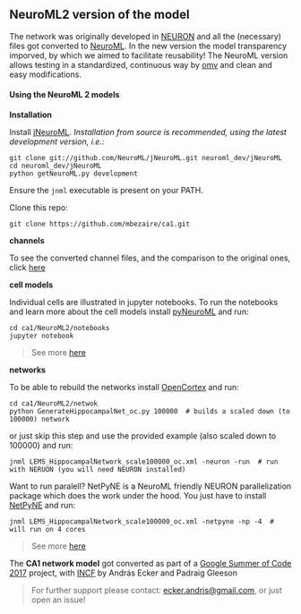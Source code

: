 ## NeuroML2 version of the model

The network was originally developed in [NEURON](https://www.neuron.yale.edu/neuron/) and all the (necessary) files got converted to [NeuroML](https://www.neuroml.org/neuromlv2). In the new version the model transparency imporved, by which we aimed to facilitate reusability! The NeuroML version allows testing in a standardized, continuous way by [omv](https://github.com/OpenSourceBrain/osb-model-validation) and clean and easy modifications.

#### Using the NeuroML 2 models
**Installation**

Install [jNeuroML](https://github.com/NeuroML/jNeuroML). *Installation from source is recommended, using the latest development version, i.e.:*

    git clone git://github.com/NeuroML/jNeuroML.git neuroml_dev/jNeuroML
    cd neuroml_dev/jNeuroML
    python getNeuroML.py development
    
Ensure the `jnml` executable is present on your PATH.

Clone this repo:

    git clone https://github.com/mbezaire/ca1.git

**channels**

To see the converted channel files, and the comparison to the original ones, click [here](https://github.com/mbezaire/ca1/tree/development/NeuroML2/channels)

**cell models**

Individual cells are illustrated in jupyter notebooks. To run the notebooks and learn more about the cell models install [pyNeuroML](https://github.com/NeuroML/pyNeuroML) and run:

    cd ca1/NeuroML2/notebooks
    jupyter notebook

> See more [here](https://github.com/mbezaire/ca1/tree/development/NeuroML2/notebooks)
  
**networks**

To be able to rebuild the networks install [OpenCortex](https://github.com/OpenSourceBrain/OpenCortex) and run:

    cd ca1/NeuroML2/netwok
    python GenerateHippocampalNet_oc.py 100000  # builds a scaled down (to 100000) network
    
or just skip this step and use the provided example (also scaled down to 100000) and run:

    jnml LEMS_HippocampalNetwork_scale100000_oc.xml -neuron -run  # run with NERUON (you will need NEURON installed) 
    
Want to run paralell? NetPyNE is a NeuroML friendly NEURON parallelization package which does the work under the hood.
You just have to install [NetPyNE](https://github.com/Neurosim-lab/netpyne) and run:

    jnml LEMS_HippocampalNetwork_scale100000_oc.xml -netpyne -np -4  # will run on 4 cores

> See more [here](https://github.com/mbezaire/ca1/tree/master/NeuroML2/network)

The **CA1 network model** got converted as part of a [Google Summer of Code 2017](https://developers.google.com/open-source/gsoc/) project, with [INCF](https://www.incf.org/) by András Ecker and Padraig Gleeson

> For further support please contact: ecker.andris@gmail.com, or just open an issue!

